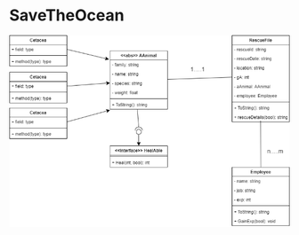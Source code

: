 # SaveTheOcean

![UML Save The Ocean](https://github.com/shuohaohuang/SaveTheOcean/blob/master/CramFundation.drawio.png)
